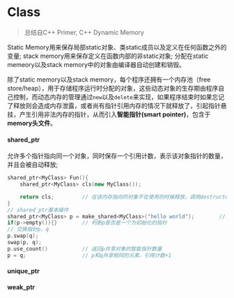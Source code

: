 # Class

> 总结自C++ Primer, C++ Dynamic Memory

Static Memory用来保存局部static对象、类static成员以及定义在任何函数之外的变量; stack memory用来保存定义在函数内部的非static对象; 分配在static memeory以及stack memory中的对象由编译器自动创建和销毁。

除了static memory以及stack memory，每个程序还拥有一个内存池（free store/heap），用于存储程序运行时分配的对象，这些动态对象的生存期由程序自己控制，而动态内存的管理通过`new`以及`delete`来实现，如果程序结束时如果忘记了释放则会造成内存泄露，或者尚有指针引用内存的情况下就释放了，引起指针悬挂，产生引用非法内存的指针，从而引入**智能指针(smart pointer)**，包含于**memory头文件**。

#### shared_ptr

允许多个指针指向同一个对象，同时保存一个引用计数，表示该对象指针的数量，并且会被自动释放;
```c++
shared_ptr<MyClass> Fun(){
	shared_ptr<MyClass> cls(new MyClass());

	return cls;			// 在该内存指向的对象不在使用的时候释放，调用destructor function
}
// shared_ptr基本操作
shared_ptr<MyClass> p = make_shared<MyClass>("hello world");		// 根据传入参数调用MyClass对应的constructor function
if(p->empty()){}		// 判断p是否是一个为初始化的指针
// 交换指针p、q
p.swap(q);
swap(p, q);
p.use_count()			// 返回p共享对象的智能指针数量
p = q;					// p和q共享相同的元素，引用计数+1
```

#### unique_ptr

#### weak_ptr